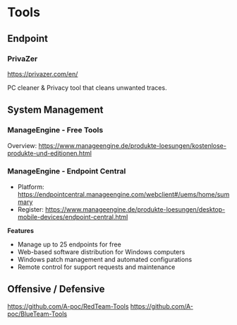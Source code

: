 # Tools
## Endpoint
### PrivaZer
https://privazer.com/en/

PC cleaner & Privacy tool that cleans unwanted traces.



## System Management
### ManageEngine - Free Tools
Overview: https://www.manageengine.de/produkte-loesungen/kostenlose-produkte-und-editionen.html

### ManageEngine - Endpoint Central
- Platform: https://endpointcentral.manageengine.com/webclient#/uems/home/summary
- Register: https://www.manageengine.de/produkte-loesungen/desktop-mobile-devices/endpoint-central.html

**Features**
- Manage up to 25 endpoints for free
- Web-based software distribution for Windows computers
- Windows patch management and automated configurations
- Remote control for support requests and maintenance


## Offensive / Defensive
https://github.com/A-poc/RedTeam-Tools
https://github.com/A-poc/BlueTeam-Tools
